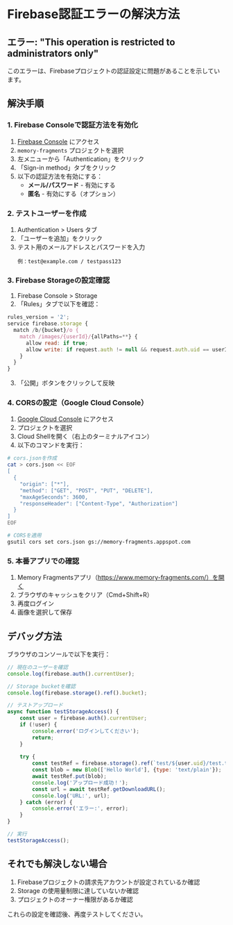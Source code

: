 # Firebase認証エラーの解決方法

## エラー: "This operation is restricted to administrators only"

このエラーは、Firebaseプロジェクトの認証設定に問題があることを示しています。

## 解決手順

### 1. Firebase Consoleで認証方法を有効化

1. [Firebase Console](https://console.firebase.google.com/) にアクセス
2. `memory-fragments` プロジェクトを選択
3. 左メニューから「Authentication」をクリック
4. 「Sign-in method」タブをクリック
5. 以下の認証方法を有効にする：
   - **メール/パスワード** - 有効にする
   - **匿名** - 有効にする（オプション）

### 2. テストユーザーを作成

1. Authentication > Users タブ
2. 「ユーザーを追加」をクリック
3. テスト用のメールアドレスとパスワードを入力
   ```
   例：test@example.com / testpass123
   ```

### 3. Firebase Storageの設定確認

1. Firebase Console > Storage
2. 「Rules」タブで以下を確認：

```javascript
rules_version = '2';
service firebase.storage {
  match /b/{bucket}/o {
    match /images/{userId}/{allPaths=**} {
      allow read: if true;
      allow write: if request.auth != null && request.auth.uid == userId;
    }
  }
}
```

3. 「公開」ボタンをクリックして反映

### 4. CORSの設定（Google Cloud Console）

1. [Google Cloud Console](https://console.cloud.google.com/) にアクセス
2. プロジェクトを選択
3. Cloud Shellを開く（右上のターミナルアイコン）
4. 以下のコマンドを実行：

```bash
# cors.jsonを作成
cat > cors.json << EOF
[
  {
    "origin": ["*"],
    "method": ["GET", "POST", "PUT", "DELETE"],
    "maxAgeSeconds": 3600,
    "responseHeader": ["Content-Type", "Authorization"]
  }
]
EOF

# CORSを適用
gsutil cors set cors.json gs://memory-fragments.appspot.com
```

### 5. 本番アプリでの確認

1. Memory Fragmentsアプリ（https://www.memory-fragments.com/）を開く
2. ブラウザのキャッシュをクリア（Cmd+Shift+R）
3. 再度ログイン
4. 画像を選択して保存

## デバッグ方法

ブラウザのコンソールで以下を実行：

```javascript
// 現在のユーザーを確認
console.log(firebase.auth().currentUser);

// Storage bucketを確認
console.log(firebase.storage().ref().bucket);

// テストアップロード
async function testStorageAccess() {
    const user = firebase.auth().currentUser;
    if (!user) {
        console.error('ログインしてください');
        return;
    }
    
    try {
        const testRef = firebase.storage().ref(`test/${user.uid}/test.txt`);
        const blob = new Blob(['Hello World'], {type: 'text/plain'});
        await testRef.put(blob);
        console.log('アップロード成功！');
        const url = await testRef.getDownloadURL();
        console.log('URL:', url);
    } catch (error) {
        console.error('エラー:', error);
    }
}

// 実行
testStorageAccess();
```

## それでも解決しない場合

1. Firebaseプロジェクトの請求先アカウントが設定されているか確認
2. Storage の使用量制限に達していないか確認
3. プロジェクトのオーナー権限があるか確認

これらの設定を確認後、再度テストしてください。